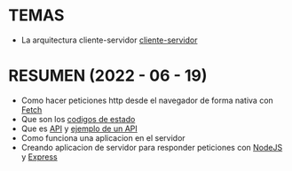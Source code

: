 # TEMAS

- La arquitectura cliente-servidor [cliente-servidor](https://es.wikipedia.org/wiki/Cliente-servidor)

# RESUMEN (2022 - 06 - 19)
- Como hacer peticiones http desde el navegador de forma nativa con [Fetch](https://developer.mozilla.org/es/docs/Web/API/Fetch_API/Using_Fetch)
- Que son los [codigos de estado](https://httpstatuses.org/)
- Que es [API](https://es.wikipedia.org/wiki/Interfaz_de_programaci%C3%B3n_de_aplicaciones) y [ejemplo de un API](https://jsonplaceholder.typicode.com/)
- Como funciona una aplicacion en el servidor
- Creando aplicacion de servidor para responder peticiones con [NodeJS](https://nodejs.org/es/docs/) y [Express](https://expressjs.com/es/api.html#express)
